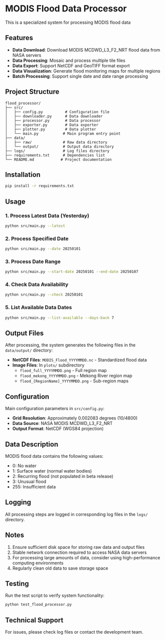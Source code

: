 # MODIS Flood Data Processor

This is a specialized system for processing MODIS flood data

## Features

- **Data Download**: Download MODIS MCDWD_L3_F2_NRT flood data from NASA servers
- **Data Processing**: Mosaic and process multiple tile files
- **Data Export**: Support NetCDF and GeoTIFF format export
- **Data Visualization**: Generate flood monitoring maps for multiple regions
- **Batch Processing**: Support single date and date range processing

## Project Structure

```
flood_processor/
├── src/
│   ├── config.py          # Configuration file
│   ├── downloader.py      # Data downloader
│   ├── processor.py       # Data processor
│   ├── exporter.py        # Data exporter
│   ├── plotter.py         # Data plotter
│   └── main.py           # Main program entry point
├── data/
│   ├── raw/              # Raw data directory
│   └── output/           # Output data directory
├── logs/                 # Log files directory
├── requirements.txt      # Dependencies list
└── README.md            # Project documentation
```

## Installation

```bash
pip install -r requirements.txt
```

## Usage

### 1. Process Latest Data (Yesterday)

```bash
python src/main.py --latest
```

### 2. Process Specified Date

```bash
python src/main.py --date 20250101
```

### 3. Process Date Range

```bash
python src/main.py --start-date 20250101 --end-date 20250107
```

### 4. Check Data Availability

```bash
python src/main.py --check 20250101
```

### 5. List Available Data Dates

```bash
python src/main.py --list-available --days-back 7
```

## Output Files

After processing, the system generates the following files in the `data/output/` directory:

- **NetCDF Files**: `MODIS_Flood_YYYYMMDD.nc` - Standardized flood data
- **Image Files**: In `plots/` subdirectory
  - `flood_full_YYYYMMDD.png` - Full region map
  - `flood_mekong_YYYYMMDD.png` - Mekong River region map
  - `flood_[RegionName]_YYYYMMDD.png` - Sub-region maps

## Configuration

Main configuration parameters in `src/config.py`:

- **Grid Resolution**: Approximately 0.002083 degrees (10/4800)
- **Data Source**: NASA MODIS MCDWD_L3_F2_NRT
- **Output Format**: NetCDF (WGS84 projection)

## Data Description

MODIS flood data contains the following values:
- 0: No water
- 1: Surface water (normal water bodies)
- 2: Recurring flood (not populated in beta release)
- 3: Unusual flood
- 255: Insufficient data

## Logging

All processing steps are logged in corresponding log files in the `logs/` directory.

## Notes

1. Ensure sufficient disk space for storing raw data and output files
2. Stable network connection required to access NASA data servers
3. For processing large amounts of data, consider using high-performance computing environments
4. Regularly clean old data to save storage space

## Testing

Run the test script to verify system functionality:

```bash
python test_flood_processor.py
```

## Technical Support

For issues, please check log files or contact the development team.